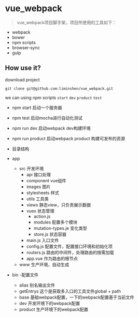 # vue_webpack
> vue_webpack项目脚手架，项目所使用的工具如下：
- webpack
- bower
- npm scripts
- browser-sync
- gulp

## How use it?
download project

    git clone git@github.com:liminshen/vue_webpack.git


we can using npm scripts `start` `dev` `product` `test`

- npm start 启动一个服务器
- npm test 启动mocha进行自动化测试
- npm run dev 启动webpack dev构建环境
- npm run product 启动webpack product 构建可发布的资源

- 目录结构
- app
    - src 开发环境
        - api 接口处理
        - component vue组件
        - images 图片
        - stylesheets 样式
        - utils 工具类
        - views 静态view，只负责展示数据
        - vuex 状态管理
            - action.js
            - modules 配置多个模块
            - mutation-types.je 变化类型
            - store.js 状态容器
        - main.js 入口文件
        - config.js 配置文件，配置接口环境和初始化项
        - routers.js 路由的中间件，处理路由的按需加载
        - app.vue 作为路由的根节点
    - www 生产环境，自动生成
- bin -配置文件
    - alias 别名输出文件
    - getEntrys 这个是获取多入口的工具文件global + path
    - base 基础webpack配置，一下的webpack配置基于当前文件
    - dev 开发环境下的webpack配置
    - product 生产环境下的webpack配置
